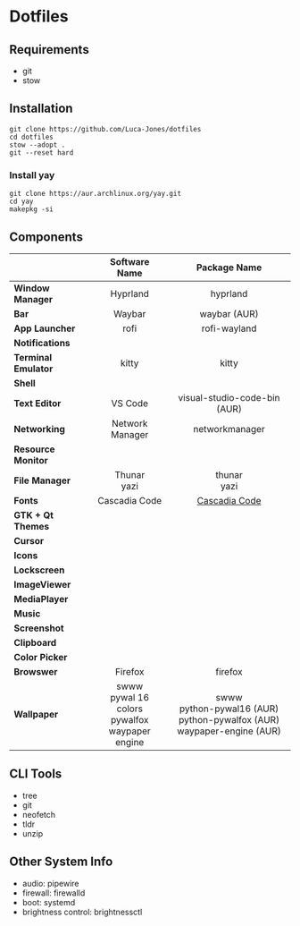 # Dotfiles

## Requirements

- git
- stow

## Installation

```
git clone https://github.com/Luca-Jones/dotfiles
cd dotfiles
stow --adopt .
git --reset hard
```

### Install yay

```
git clone https://aur.archlinux.org/yay.git
cd yay
makepkg -si
```

## Components
|                           | Software Name                 |   Package Name              |
|:--------------------------|:-----------------------------:|:---------------------------:|
| **Window Manager**        | Hyprland                      | hyprland                    |
| **Bar**                   | Waybar                        | waybar (AUR)                |
| **App Launcher**          | rofi                          | rofi-wayland                |
| **Notifications**         |                               |                             |
| **Terminal Emulator**     | kitty                         | kitty                       |
| **Shell**                 |                               |                             | 
| **Text Editor**           | VS Code                       | visual-studio-code-bin (AUR)|
| **Networking**            | Network Manager               | networkmanager              |
| **Resource Monitor**      |                               |                             |
| **File Manager**          | Thunar <br> yazi              | thunar <br> yazi            |
| **Fonts**                 | Cascadia Code                 | [Cascadia Code](https://github.com/ryanoasis/nerd-fonts/releases/download/v3.3.0/CascadiaCode.zip)|
| **GTK + Qt Themes**       |                               |                             |
| **Cursor**                |                               |                             |
| **Icons**                 |                               |                             |
| **Lockscreen**            |                               |                             |
| **ImageViewer**           |                               |                             |
| **MediaPlayer**           |                               |                             |
| **Music**                 |                               |                             |
| **Screenshot**            |                               |                             |
| **Clipboard**             |                               |                             |
| **Color Picker**          |                               |                             |
| **Browswer**              | Firefox                       | firefox                     |
| **Wallpaper**             | swww <br> pywal 16 colors <br> pywalfox <br> waypaper engine | swww <br> python-pywal16 (AUR) <br> python-pywalfox (AUR) <br> waypaper-engine (AUR)|

## CLI Tools
- tree
- git
- neofetch
- tldr
- unzip

## Other System Info
- audio: pipewire
- firewall: firewalld
- boot: systemd
- brightness control: brightnessctl
